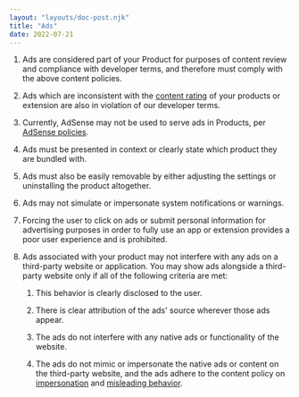```yaml
---
layout: "layouts/doc-post.njk"
title: "Ads"
date: 2022-07-21
---
```


1. Ads are considered part of your Product for purposes of content review and compliance with developer terms, and therefore must comply with the above content policies.

1. Ads which are inconsistent with the [content rating][content-rating] of your products or extension are also in violation of our developer terms.

1. Currently, AdSense may not be used to serve ads in Products, per [AdSense policies][adsense].

1. Ads must be presented in context or clearly state which product they are bundled with.

1. Ads must also be easily removable by either adjusting the settings or uninstalling the product
altogether.

1. Ads may not simulate or impersonate system notifications or warnings.

1. Forcing the user to click on ads or submit personal information for advertising purposes in order
   to fully use an app or extension provides a poor user experience and is prohibited.

1. Ads associated with your product may not interfere with any ads on a third-party website or
   application. You may show ads alongside a third-party website only if all of the following
   criteria are met:

    1. This behavior is clearly disclosed to the user.

    1. There is clear attribution of the ads' source wherever those ads appear.

    1. The ads do not interfere with any native ads or functionality of the website.

    1. The ads do not mimic or impersonate the native ads or content on the third-party website, and
       the ads adhere to the content policy on [impersonation][impersonation] and [misleading
       behavior][misleading].

[content-rating]: /docs/webstore/rating/
[adsense]: https://support.google.com/adsense/bin/answer.py?hl=en&answer=48182
[impersonation]: /docs/webstore/program-policies/impersonation-and-intellectual-property/
[misleading]: /docs/webstore/program-policies/unexpected-behavior/
